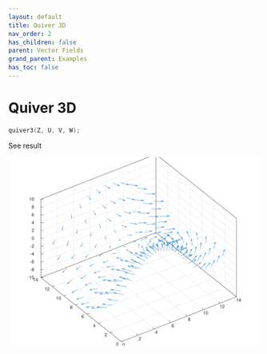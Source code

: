 ```yaml
---
layout: default
title: Quiver 3D
nav_order: 2
has_children: false
parent: Vector Fields
grand_parent: Examples
has_toc: false
---
```

# Quiver 3D

```cpp
quiver3(Z, U, V, W);
```


See result

[![example_quiver3_1](../vector_fields/quiver3/quiver3_1.svg)](https://github.com/alandefreitas/matplotplusplus/blob/master/examples/vector_fields/quiver3/quiver3_1.cpp)





<!-- Generated with mdsplit: https://github.com/alandefreitas/mdsplit -->
